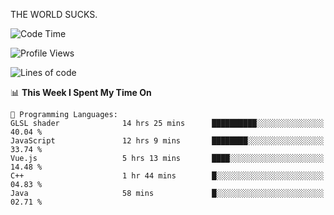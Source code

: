 THE WORLD SUCKS.

<!--START_SECTION:waka-->
![Code Time](http://img.shields.io/badge/Code%20Time-519%20hrs%204%20mins-blue)

![Profile Views](http://img.shields.io/badge/Profile%20Views-0-blue)

![Lines of code](https://img.shields.io/badge/From%20Hello%20World%20I%27ve%20Written-2.1%20million%20lines%20of%20code-blue)

📊 **This Week I Spent My Time On** 

```text
💬 Programming Languages: 
GLSL shader              14 hrs 25 mins      ██████████░░░░░░░░░░░░░░░   40.04 % 
JavaScript               12 hrs 9 mins       ████████░░░░░░░░░░░░░░░░░   33.74 % 
Vue.js                   5 hrs 13 mins       ████░░░░░░░░░░░░░░░░░░░░░   14.48 % 
C++                      1 hr 44 mins        █░░░░░░░░░░░░░░░░░░░░░░░░   04.83 % 
Java                     58 mins             █░░░░░░░░░░░░░░░░░░░░░░░░   02.71 % 
```


<!--END_SECTION:waka-->
